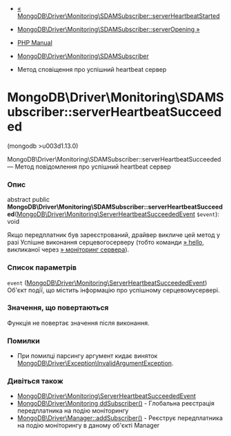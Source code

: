 - [«
MongoDB\Driver\Monitoring\SDAMSubscriber::serverHeartbeatStarted](mongodb-driver-monitoring-sdamsubscriber.serverheartbeatstarted.md)
- [MongoDB\Driver\Monitoring\SDAMSubscriber::serverOpening
»](mongodb-driver-monitoring-sdamsubscriber.serveropening.md)

- [PHP Manual](index.md)
- [MongoDB\Driver\Monitoring\SDAMSubscriber](class.mongodb-driver-monitoring-sdamsubscriber.md)
- Метод сповіщення про успішний heartbeat сервер

# MongoDB\Driver\Monitoring\SDAMSubscriber::serverHeartbeatSucceeded

(mongodb \>u003d1.13.0)

MongoDB\Driver\Monitoring\SDAMSubscriber::serverHeartbeatSucceeded —
Метод повідомлення про успішний heartbeat сервер

### Опис

abstract public
**MongoDB\Driver\Monitoring\SDAMSubscriber::serverHeartbeatSucceeded**([MongoDB\Driver\Monitoring\ServerHeartbeatSucceededEvent](class.mongodb-driver-monitoring-serverheartbeatsucceededevent.md)
`$event`): void

Якщо передплатник був зареєстрований, драйвер викличе цей метод у разі
Успішне виконання серцевогосерверу (тобто команди
[» hello](https://www.mongodb.com/docs/manual/reference/command/hello/),
викликаної через [» моніторинг
сервера](https://github.com/mongodb/specifications/blob/master/source/server-discovery-and-monitoring/server-discovery-and-monitoring.rst)).

### Список параметрів

`event` ([MongoDB\Driver\Monitoring\ServerHeartbeatSucceededEvent](class.mongodb-driver-monitoring-serverheartbeatsucceededevent.md))
Об'єкт події, що містить інформацію про успішному серцевомусервері.

### Значення, що повертаються

Функція не повертає значення після виконання.

### Помилки

- При помилці парсингу аргумент кидає виняток
[MongoDB\Driver\Exception\InvalidArgumentException](class.mongodb-driver-exception-invalidargumentexception.md).

### Дивіться також

- [MongoDB\Driver\Monitoring\ServerHeartbeatSucceededEvent](class.mongodb-driver-monitoring-serverheartbeatsucceededevent.md)
- [MongoDB\Driver\Monitoring ddSubscriber()](function.mongodb.driver.monitoring.addsubscriber.md) -
Глобальна реєстрація передплатника на подію моніторингу
- [MongoDB\Driver\Manager::addSubscriber()](mongodb-driver-manager.addsubscriber.md) -
Реєструє передплатника на подію моніторингу в даному об'єкті
Manager
